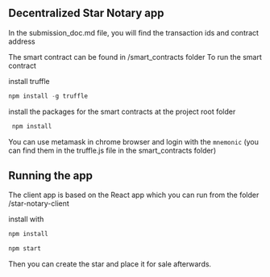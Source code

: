## Decentralized Star Notary app

In the submission_doc.md file, you will find the transaction ids and contract address

The smart contract can be found in /smart_contracts folder
To run the smart contract

install truffle 

```javascript
npm install -g truffle
```

install the packages for the smart contracts at the project root folder

```javascript
 npm install 
```

You can use metamask in chrome browser and login with the `mnemonic` (you can find them in the truffle.js file in the smart_contracts folder)

## Running the app 

The client app is based on the React app which you can run from the folder /star-notary-client

install with

```javascript 
npm install 
```

```javascript 
npm start 
```

Then you can create the star and place it for sale afterwards.